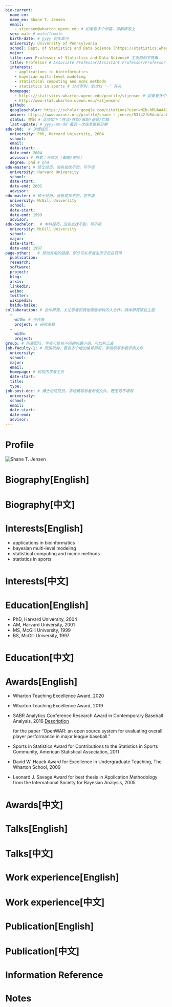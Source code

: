 ```yaml
---
bio-current:
  name-cn: 
  name_en: Shane T. Jensen
  email: 
    - stjensen@wharton.upenn.edu # 如果有多个邮箱，请都填写上
  sex: male # male/female
  birth-date: # yyyy 到年即可
  university: University of Pennsylvania 
  school: Dept, of Statistics and Data Science [https://statistics.wharton.upenn.edu/] # 格式：学院名称[学院官网链接]
  major: 
  title-raw: Professor of Statistics and Data Science# 主页原始字符串
  title: Professor # Associate Professor/Assistant Professor/Professor
  interests: 
    - applications in bioinformatics
    - bayesian multi-level modeling
    - statistical computing and mcmc methods
    - statistics in sports # 分点罗列，依次以 ‘-’ 开头
  homepage: 
    - https://statistics.wharton.upenn.edu/profile/stjensen # 如果有多个主页，请都填写上
    - http://www-stat.wharton.upenn.edu/~stjensen/
  github: 
  googlescholar: https://scholar.google.com/citations?user=NIb-hRUAAAAJ&hl=zh-CN&oi=sra 
  aminer: https://www.aminer.org/profile/shane-t-jensen/53f42fb5dabfaeb1a7ba8c45 # 从这里查找 https://www.aminer.org/search/person
  status: 在职 # 选项如下：在读/在职/离职/退休/亡故
  last-update: # yyyy-mm-dd 最近一次信息更新日期
edu-phd:  # 读博经历
  university: PhD, Harvard University, 2004
  school: 
  email: 
  date-start: 
  date-end: 2004
  advisor: # 格式：导师名 [邮箱/网址]
  degree: phd # phd
edu-master: # 硕士经历，没有或找不到，可不填
  university: Harvard University
  school: 
  date-start: 
  date-end: 2001
  advisor:
edu-master: # 硕士经历，没有或找不到，可不填
  university: McGill University
  school: 
  date-start: 
  date-end: 1999
  advisor:
edu-bachelor:  # 本科经历，没有或找不到，可不填
  university: McGill University
  school: 
  major: 
  date-start: 
  date-end: 1997
page-other:   # 其他有用的链接，部分可从学者主页子栏目获得
  publication: 
  research: 
  software: 
  project: 
  blog: 
  arxiv: 
  linkedin: 
  weibo:
  twitter:
  wikipedia:
  baidu-baike:
collaboration: # 合作研究，关注学者和其他哪些学科的人合作，具体研究哪些主题
  - 
    with: # 合作者
    project: # 研究主题
  - 
    with: 
    project: 
group: # 所属团队，学者可能有不同的兴趣小组，可以列上去
job-faculty-1: # 所属机构，若有多个增加编号即可，字段填写参看示例文件
  university: 
  school: 
  major: 
  email: 
  homepage: # 机构内学者主页
  date-start: 
  title: 
  type: 
job-post-doc: # 博士后研究员，字段填写参看示例文件，若无可不填写
  university: 
  school: 
  email: 
  date-start: 
  date-end: 
  advisor: 
---
```


# Profile

![Shane T. Jensen](https://faculty.wharton.upenn.edu/wp-content/uploads/2012/04/Jensen_shane.jpg)

# Biography[English]

# Biography[中文]

# Interests[English]
  - applications in bioinformatics
  - bayesian multi-level modeling
  - statistical computing and mcmc methods
  - statistics in sports 
# Interests[中文]

# Education[English]
  - PhD, Harvard University, 2004
  - AM, Harvard University, 2001
  - MS, McGill University, 1999
  - BS, McGill University, 1997
# Education[中文]

# Awards[English]
  - Wharton Teaching Excellence Award, 2020
  - Wharton Teaching Excellence Award, 2019
  - SABR Analytics Conference Research Award in Contemporary Baseball Analysis, 2016 [Description](https://statistics.wharton.upenn.edu/profile/stjensen/#)
      
      for the paper “OpenWAR: an open source system for evaluating overall player performance in major league baseball.”
      
  - Sports in Statistics Award for Contributions to the Statistics in Sports Community, American Statistical Association, 2011
  - David W. Hauck Award for Excellence in Undergraduate Teaching, The Wharton School, 2009
  - Leonard J. Savage Award for best thesis in Application Methodology from the International Society for Bayesian Analysis, 2005
# Awards[中文]

# Talks[English]

# Talks[中文]

# Work experience[English]

# Work experience[中文]

# Publication[English]

# Publication[中文]

# Information Reference

# Notes